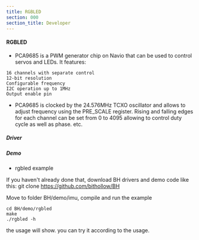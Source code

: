```yaml
---
title: RGBLED
section: 000
section_title: Developer
---
```


#### **RGBLED**

   * PCA9685 is a PWM generator chip on Navio that can be used to control servos and LEDs. It features:

    16 channels with separate control
    12-bit resolution
    Configurable frequency
    I2C operation up to 1MHz
    Output enable pin
   * PCA9685 is clocked by the 24.576MHz TCXO oscillator and allows to adjust frequency using the PRE_SCALE register. Rising and falling edges for each channel can be set from 0 to 4095 allowing to control duty cycle as well as phase. etc.


##### **Driver**




##### **Demo**

   * rgbled example

   If you haven't already done that, download BH drivers and demo code like this:
    git clone https://github.com/bithollow/BH

Move to folder BH/demo/imu, compile and run the example

    cd BH/demo/rgbled
    make
    ./rgbled -h

   the usage will show. you can try it according to the usage.